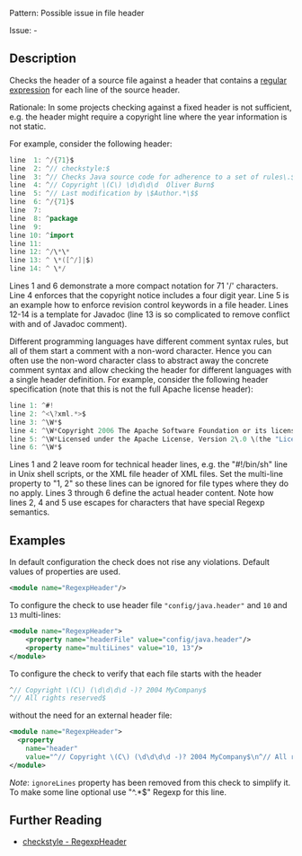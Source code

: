 Pattern: Possible issue in file header

Issue: -

## Description

Checks the header of a source file against a header that contains a [regular expression](https://docs.oracle.com/javase/7/docs/api/java/util/regex/Pattern.html) for each line of the source header. 

Rationale: In some projects checking against a fixed header is not sufficient, e.g. the header might require a copyright line where the year information is not static. 

For example, consider the following header: 


```java
line  1: ^/{71}$
line  2: ^// checkstyle:$
line  3: ^// Checks Java source code for adherence to a set of rules\.$
line  4: ^// Copyright \(C\) \d\d\d\d  Oliver Burn$
line  5: ^// Last modification by \$Author.*\$$
line  6: ^/{71}$
line  7:
line  8: ^package
line  9:
line 10: ^import
line 11:
line 12: ^/\*\*
line 13: ^ \*([^/]|$)
line 14: ^ \*/
```
        

Lines 1 and 6 demonstrate a more compact notation for 71 '/' characters. Line 4 enforces that the copyright notice includes a four digit year. Line 5 is an example how to enforce revision control keywords in a file header. Lines 12-14 is a template for Javadoc (line 13 is so complicated to remove conflict with and of Javadoc comment). 

Different programming languages have different comment syntax rules, but all of them start a comment with a non-word character. Hence you can often use the non-word character class to abstract away the concrete comment syntax and allow checking the header for different languages with a single header definition. For example, consider the following header specification (note that this is not the full Apache license header): 


```java
line 1: ^#!
line 2: ^<\?xml.*>$
line 3: ^\W*$
line 4: ^\W*Copyright 2006 The Apache Software Foundation or its licensors, as applicable\.$
line 5: ^\W*Licensed under the Apache License, Version 2\.0 \(the "License"\);$
line 6: ^\W*$
```
        

Lines 1 and 2 leave room for technical header lines, e.g. the "#!/bin/sh" line in Unix shell scripts, or the XML file header of XML files. Set the multi-line property to "1, 2" so these lines can be ignored for file types where they do no apply. Lines 3 through 6 define the actual header content. Note how lines 2, 4 and 5 use escapes for characters that have special Regexp semantics. 

## Examples

In default configuration the check does not rise any violations. Default values of properties are used. 


```xml
<module name="RegexpHeader"/>
```
 

To configure the check to use header file `"config/java.header"` and `10` and `13` multi-lines: 


```xml
<module name="RegexpHeader">
    <property name="headerFile" value="config/java.header"/>
    <property name="multiLines" value="10, 13"/>
</module>
```
        

To configure the check to verify that each file starts with the header 


```java
^// Copyright \(C\) (\d\d\d\d -)? 2004 MyCompany$
^// All rights reserved$
```
        

without the need for an external header file: 


```xml
<module name="RegexpHeader">
  <property
    name="header"
    value="^// Copyright \(C\) (\d\d\d\d -)? 2004 MyCompany$\n^// All rights reserved$"/>
</module>
```
        

_Note_: `ignoreLines` property has been removed from this check to simplify it. To make some line optional use "^.*$" Regexp for this line.

## Further Reading

* [checkstyle - RegexpHeader](http://checkstyle.sourceforge.net/config_header.html#RegexpHeader)
